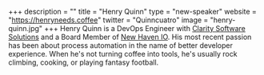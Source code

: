+++
description = ""
title = "Henry Quinn"
type = "new-speaker"
website = "https://henryneeds.coffee"
twitter = "Quinncuatro"
image = "henry-quinn.jpg"
+++
Henry Quinn is a DevOps Engineer with [Clarity Software Solutions](https://clarityssi.com) and a Board Member of [New Haven IO](https://newhaven.io). His most recent passion has been about process automation in the name of better developer experience. When he's not turning coffee into tools, he's usually rock climbing, cooking, or playing fantasy football.